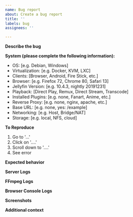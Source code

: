 ```yaml
---
name: Bug report
about: Create a bug report
title: ''
labels: bug
assignees: ''

---
```


**Describe the bug**
<!-- A clear and concise description of what the bug is. -->

**System (please complete the following information):**
 - OS: [e.g. Debian, Windows]
 - Virtualization: [e.g. Docker, KVM, LXC]
 - Clients: [Browser, Android, Fire Stick, etc.]
 - Browser: [e.g. Firefox 72, Chrome 80, Safari 13]
 - Jellyfin Version: [e.g. 10.4.3, nightly 20191231]
 - Playback: [Direct Play, Remux, Direct Stream, Transcode] 
 - Installed Plugins: [e.g. none, Fanart, Anime, etc.]
 - Reverse Proxy: [e.g. none, nginx, apache, etc.]
 - Base URL: [e.g. none, yes: /example]
 - Networking: [e.g. Host, Bridge/NAT]
 - Storage: [e.g. local, NFS, cloud]

**To Reproduce**
<!-- Steps to reproduce the behavior: -->
1. Go to '...'
2. Click on '....'
3. Scroll down to '....'
4. See error

**Expected behavior**
<!-- A clear and concise description of what you expected to happen. -->

**Server Logs**
<!-- Please paste any log errors. -->

**FFmpeg Logs**
<!-- Please paste any log errors. -->

**Browser Console Logs**
<!-- Please paste any log errors. -->

**Screenshots**
<!-- If applicable, add screenshots to help explain your problem. -->

**Additional context**
<!-- Add any other context about the problem here. -->
